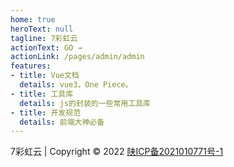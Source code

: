 ```yaml
---
home: true
heroText: null
tagline: 7彩虹云
actionText: GO →
actionLink: /pages/admin/admin
features:
- title: Vue文档
  details: vue3，One Piece。
- title: 工具库
  details: js的封装的一些常用工具库
- title: 开发规范
  details: 前端大神必备 
---
```

7彩虹云 | Copyright © 2022 [陕ICP备2021010771号-1](https://beian.miit.gov.cn/)
